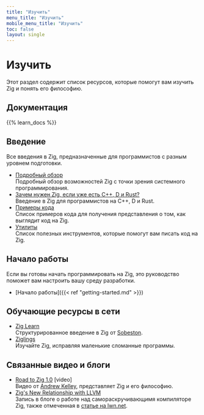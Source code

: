```yaml
---
title: "Изучить"
menu_title: "Изучить"
mobile_menu_title: "Изучить"
toc: false
layout: single
---
```


# Изучить
Этот раздел содержит список ресурсов, которые помогут вам изучить Zig и понять его философию. 

## Документация
{{% learn_docs %}}

## Введение
Все введения в Zig, предназначенные для программистов с разным уровнем подготовки.

- [Подробный обзор](overview/)  
Подробный обзор возможностей Zig с точки зрения системного программирования.
- [Зачем нужен Zig, если уже есть C++, D и Rust?](why_zig_rust_d_cpp/)  
Введение в Zig для программистов на C++, D и Rust.
- [Примеры кода](samples/)  
Список примеров кода для получения представления о том, как выглядит код на Zig.
- [Утилиты](tools/)  
Список полезных инструментов, которые помогут вам писать код на Zig.


## Начало работы
Если вы готовы начать программировать на Zig, это руководство поможет вам настроить вашу среду разработки.

- [Начало работы]({{< ref "getting-started.md" >}})  

## Обучающие ресурсы в сети
- [Zig Learn](https://ziglearn.org)  
Структурированное введение в Zig от [Sobeston](https://github.com/sobeston).
- [Ziglings](https://github.com/ratfactor/ziglings)  
Изучайте Zig, исправляя маленькие сломанные программы.

## Связанные видео и блоги
- [Road to Zig 1.0](https://www.youtube.com/watch?v=Gv2I7qTux7g) [video]  
Видео от [Andrew Kelley](https://andrewkelley.me), представляет Zig и его философию.
- [Zig's New Relationship with LLVM](https://kristoff.it/blog/zig-new-relationship-llvm/)  
Запись в блоге о работе над самораскручивающимя компиляторе Zig, также отмеченная в [статье на lwn.net](https://lwn.net/Articles/833400/).
